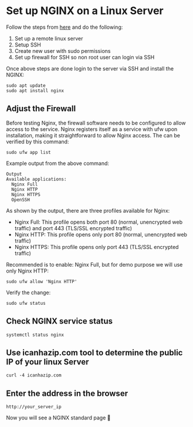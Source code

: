 # Set up NGINX on a Linux Server

Follow the steps from [here](./../ssh-digital-occean-setup/README.md) and do the following:

1. Set up a remote linux server
2. Setup SSH
3. Create new user with sudo permissions
4. Set up firewall for SSH so non root user can login via SSH

Once above steps are done login to the server via SSH and install the NGINX:

```
sudo apt update
sudo apt install nginx
```

## Adjust the Firewall

Before testing Nginx, the firewall software needs to be configured to allow access to the service. Nginx registers itself as a service with ufw upon installation, making it straightforward to allow Nginx access. The can be verified by this command:

```
sudo ufw app list
```

Example output from the above command:

```
Output
Available applications:
  Nginx Full
  Nginx HTTP
  Nginx HTTPS
  OpenSSH
```

As shown by the output, there are three profiles available for Nginx:

- Nginx Full: This profile opens both port 80 (normal, unencrypted web traffic) and port 443 (TLS/SSL encrypted traffic)
- Nginx HTTP: This profile opens only port 80 (normal, unencrypted web traffic)
- Nginx HTTPS: This profile opens only port 443 (TLS/SSL encrypted traffic)

Recommended is to enable: Nginx Full, but for demo purpose we will use only Nginx HTTP:

```
sudo ufw allow 'Nginx HTTP'
```

Verify the change:

```
sudo ufw status
```

## Check NGINX service status

```
systemctl status nginx
```

## Use icanhazip.com tool to determine the public IP of your linux Server

```
curl -4 icanhazip.com
```

## Enter the address in the browser

```
http://your_server_ip
```

Now you will see a NGINX standard page 🥳

